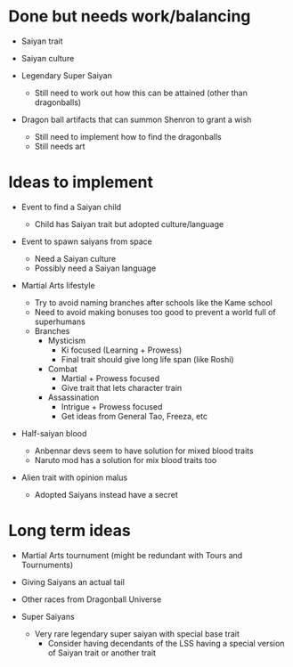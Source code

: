 # Done but needs work/balancing
- Saiyan trait

- Saiyan culture

- Legendary Super Saiyan
    - Still need to work out how this can be attained (other than dragonballs)

- Dragon ball artifacts that can summon Shenron to grant a wish
    - Still need to implement how to find the dragonballs
    - Still needs art


# Ideas to implement

- Event to find a Saiyan child
    - Child has Saiyan trait but adopted culture/language

- Event to spawn saiyans from space
    - Need a Saiyan culture
    - Possibly need a Saiyan language

- Martial Arts lifestyle
    - Try to avoid naming branches after schools like the Kame school
    - Need to avoid making bonuses too good to prevent a world full of superhumans
    - Branches
        - Mysticism
            - Ki focused (Learning + Prowess)
            - Final trait should give long life span (like Roshi)
        - Combat
            - Martial + Prowess focused
            - Give trait that lets character train
        - Assassination
            - Intrigue + Prowess focused
            - Get ideas from General Tao, Freeza, etc

- Half-saiyan blood
    - Anbennar devs seem to have solution for mixed blood traits
    - Naruto mod has a solution for mix blood traits too

- Alien trait with opinion malus
    - Adopted Saiyans instead have a secret


# Long term ideas

- Martial Arts tournument (might be redundant with Tours and Tournuments)

- Giving Saiyans an actual tail

- Other races from Dragonball Universe

- Super Saiyans
    - Very rare legendary super saiyan with special base trait
        - Consider having decendants of the LSS having a special version of Saiyan trait or another trait
